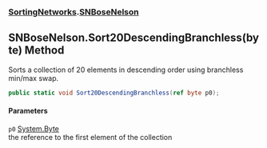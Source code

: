 ### [SortingNetworks](./SortingNetworks.md 'SortingNetworks').[SNBoseNelson](./SortingNetworks-SNBoseNelson.md 'SortingNetworks.SNBoseNelson')
## SNBoseNelson.Sort20DescendingBranchless(byte) Method
Sorts a collection of 20 elements in descending order using branchless min/max swap.  
```csharp
public static void Sort20DescendingBranchless(ref byte p0);
```
#### Parameters
<a name='SortingNetworks-SNBoseNelson-Sort20DescendingBranchless(byte)-p0'></a>
`p0` [System.Byte](https://docs.microsoft.com/en-us/dotnet/api/System.Byte 'System.Byte')  
the reference to the first element of the collection  
  
